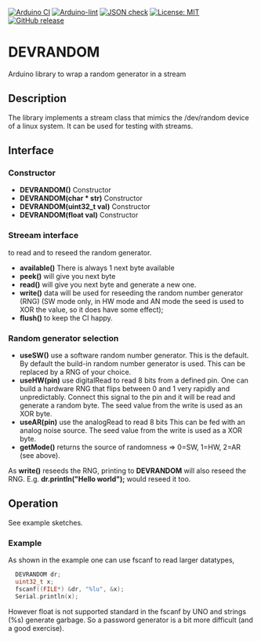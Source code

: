 
[![Arduino CI](https://github.com/RobTillaart/DEVRANDOM/workflows/Arduino%20CI/badge.svg)](https://github.com/marketplace/actions/arduino_ci)
[![Arduino-lint](https://github.com/RobTillaart/DEVRANDOM/actions/workflows/arduino-lint.yml/badge.svg)](https://github.com/RobTillaart/DEVRANDOM/actions/workflows/arduino-lint.yml)
[![JSON check](https://github.com/RobTillaart/DEVRANDOM/actions/workflows/jsoncheck.yml/badge.svg)](https://github.com/RobTillaart/DEVRANDOM/actions/workflows/jsoncheck.yml)
[![License: MIT](https://img.shields.io/badge/license-MIT-green.svg)](https://github.com/RobTillaart/DEVRANDOM/blob/master/LICENSE)
[![GitHub release](https://img.shields.io/github/release/RobTillaart/DEVRANDOM.svg?maxAge=3600)](https://github.com/RobTillaart/DEVRANDOM/releases)

# DEVRANDOM

Arduino library to wrap a random generator in a stream


## Description

The library implements a stream class that mimics the /dev/random
device of a linux system. It can be used for testing with streams.


## Interface

### Constructor

- **DEVRANDOM()** Constructor
- **DEVRANDOM(char \* str)** Constructor
- **DEVRANDOM(uint32_t val)** Constructor
- **DEVRANDOM(float val)** Constructor

### Streeam interface

to read and to reseed the random generator.

- **available()** There is always 1 next byte available
- **peek()** will give you next byte
- **read()** will give you next byte and generate a new one.
- **write()** data will be used for reseeding the random number generator (RNG)
(SW mode only, in HW mode and AN mode the seed is used to XOR the value, so it
does have some effect);
- **flush()** to keep the CI happy.


### Random generator selection

- **useSW()** use a software random number generator. This is the default.
By default the build-in random number generator is used. 
This can be replaced by a RNG of your choice. 
- **useHW(pin)** use digitalRead to read 8 bits from a defined pin.
One can build a hardware RNG that flips between 0 and 1 very rapidly and unpredictably.
Connect this signal to the pin and it will be read and generate a random byte.
The seed value from the write is used as an XOR byte.
- **useAR(pin)** use the analogRead to read 8 bits
This can be fed with an analog noise source.
The seed value from the write is used as a XOR byte.
- **getMode()** returns the source of randomness => 0=SW, 1=HW, 2=AR (see above).

As **write()** reseeds the RNG, printing to **DEVRANDOM** will also reseed the RNG. 
E.g. **dr.println("Hello world");** would reseed it too.


## Operation

See example sketches.


### Example

As shown in the example one can use fscanf to read larger datatypes, 

```cpp
  DEVRANDOM dr;
  uint32_t x;
  fscanf((FILE*) &dr, "%lu", &x);
  Serial.println(x);
```
However float is not supported standard in the fscanf by UNO and strings (%s) generate garbage.
So a password generator is a bit more difficult (and a good exercise).

